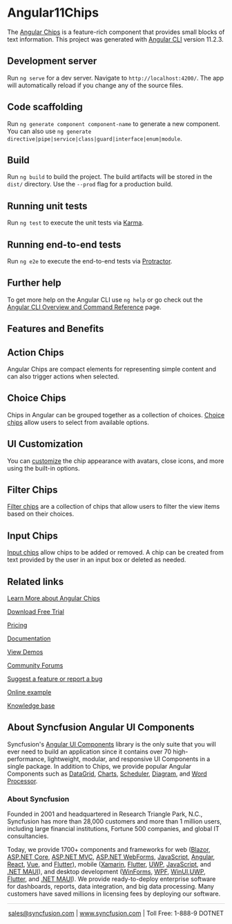 # Angular11Chips

The [Angular Chips](https://www.syncfusion.com/angular-ui-components/angular-chips?utm_source=github&utm_medium=listing&utm_campaign=angular-chips-github-samples) is a feature-rich component that provides small blocks of text information. This project was generated with [Angular CLI](https://github.com/angular/angular-cli) version 11.2.3.

## Development server

Run `ng serve` for a dev server. Navigate to `http://localhost:4200/`. The app will automatically reload if you change any of the source files.

## Code scaffolding

Run `ng generate component component-name` to generate a new component. You can also use `ng generate directive|pipe|service|class|guard|interface|enum|module`.

## Build

Run `ng build` to build the project. The build artifacts will be stored in the `dist/` directory. Use the `--prod` flag for a production build.

## Running unit tests

Run `ng test` to execute the unit tests via [Karma](https://karma-runner.github.io).

## Running end-to-end tests

Run `ng e2e` to execute the end-to-end tests via [Protractor](http://www.protractortest.org/).

## Further help

To get more help on the Angular CLI use `ng help` or go check out the [Angular CLI Overview and Command Reference](https://angular.io/cli) page.

## Features and Benefits

## Action Chips

Angular Chips are compact elements for representing simple content and can also trigger actions when selected.

## Choice Chips

Chips in Angular can be grouped together as a collection of choices. [Choice chips](https://ej2.syncfusion.com/angular/documentation/chips/types/#choice-chip?utm_source=github&utm_medium=listing&utm_campaign=angular-chips-github-samples) allow users to select from available options.

## UI Customization

You can [customize](https://ej2.syncfusion.com/angular/documentation/chips/customization/?utm_source=github&utm_medium=listing&utm_campaign=angular-chips-github-samples) the chip appearance with avatars, close icons, and more using the built-in options.

## Filter Chips

[Filter chips](https://ej2.syncfusion.com/angular/documentation/chips/types/#filter-chip?utm_source=github&utm_medium=listing&utm_campaign=angular-chips-github-samples) are a collection of chips that allow users to filter the view items based on their choices.

## Input Chips

[Input chips](https://ej2.syncfusion.com/angular/documentation/chips/types/#input-chip?utm_source=github&utm_medium=listing&utm_campaign=angular-chips-github-samples) allow chips to be added or removed. A chip can be created from text provided by the user in an input box or deleted as needed.


## Related links
[Learn More about Angular Chips ](https://www.syncfusion.com/angular-ui-components/angular-chips?utm_source=github&utm_medium=listing&utm_campaign=angular-chips-github-samples)

[Download Free Trial](https://www.syncfusion.com/downloads/angular?utm_source=github&utm_medium=listing&utm_campaign=angular-chips-github-samples)

[Pricing](https://www.syncfusion.com/sales/products/angular?utm_source=github&utm_medium=listing&utm_campaign=angular-chips-github-samples)

[Documentation](https://ej2.syncfusion.com/angular/documentation/chips/getting-started/?utm_source=github&utm_medium=listing&utm_campaign=angular-chips-github-samples)

[View Demos](https://github.com/SyncfusionExamples/ej2-angular-11-chips?utm_source=github&utm_medium=listing&utm_campaign=angular-chips-github-samples)

[Community Forums](https://www.syncfusion.com/forums/angular-ui-components?utm_source=github&utm_medium=listing&utm_campaign=angular-chips-github-samples)

[Suggest a feature or report a bug](https://www.syncfusion.com/feedback/angular?utm_source=github&utm_medium=listing&utm_campaign=angular-chips-github-samples)

[Online example](https://ej2.syncfusion.com/angular/demos/#/bootstrap5/chips/default?utm_source=github&utm_medium=listing&utm_campaign=angular-chips-github-samples)

[Knowledge base](https://www.syncfusion.com/kb/angular-ui-components?utm_source=github&utm_medium=listing&utm_campaign=angular-chips-github-samples)


## About Syncfusion Angular UI Components

Syncfusion's [Angular UI Components](https://www.syncfusion.com/angular-ui-components?utm_source=github&utm_medium=listing&utm_campaign=angular-chips-github-samples) library is the only suite that you will ever need to build an application since it contains over 70 high-performance, lightweight, modular, and responsive UI Components in a single package. In addition to Chips, we provide popular Angular Components such as [DataGrid](https://www.syncfusion.com/angular-ui-components/angular-grid?utm_source=github&utm_medium=listing&utm_campaign=angular-chips-github-samples), [Charts](https://www.syncfusion.com/angular-ui-components/angular-charts?utm_source=github&utm_medium=listing&utm_campaign=angular-chips-github-samples), [Scheduler](https://www.syncfusion.com/angular-ui-components/angular-scheduler?utm_source=github&utm_medium=listing&utm_campaign=angular-chips-github-samples), [Diagram](https://www.syncfusion.com/angular-ui-components/angular-diagram?utm_source=github&utm_medium=listing&utm_campaign=angular-chips-github-samples), and [Word Processor](https://www.syncfusion.com/angular-ui-components/angular-word-processor?utm_source=github&utm_medium=listing&utm_campaign=angular-chips-github-samples).

### About Syncfusion
Founded in 2001 and headquartered in Research Triangle Park, N.C., Syncfusion has more than 28,000 customers and more than 1 million users, including large financial institutions, Fortune 500 companies, and global IT consultancies.

Today, we provide 1700+ components and frameworks for web ([Blazor](https://www.syncfusion.com/blazor-components?utm_source=github&utm_medium=listing&utm_campaign=angular-chips-github-samples), [ASP.NET Core](https://www.syncfusion.com/aspnet-core-ui-controls?utm_source=github&utm_medium=listing&utm_campaign=angular-chips-github-samples), [ASP.NET MVC](https://www.syncfusion.com/aspnet-mvc-ui-controls?utm_source=github&utm_medium=listing&utm_campaign=angular-chips-github-samples), [ASP.NET WebForms](https://www.syncfusion.com/jquery/aspnet-webforms-ui-controls?utm_source=github&utm_medium=listing&utm_campaign=angular-chips-github-samples), [JavaScript](https://www.syncfusion.com/javascript-ui-controls?utm_source=github&utm_medium=listing&utm_campaign=angular-chips-github-samples), [Angular](https://www.syncfusion.com/angular-ui-components?utm_source=github&utm_medium=listing&utm_campaign=angular-chips-github-samples), [React](https://www.syncfusion.com/react-ui-components?utm_source=github&utm_medium=listing&utm_campaign=angular-chips-github-samples), [Vue](https://www.syncfusion.com/vue-ui-components?utm_source=github&utm_medium=listing&utm_campaign=angular-chips-github-samples), and [Flutter](https://www.syncfusion.com/flutter-widgets?utm_source=github&utm_medium=listing&utm_campaign=angular-chips-github-samples)), mobile ([Xamarin](https://www.syncfusion.com/xamarin-ui-controls?utm_source=github&utm_medium=listing&utm_campaign=angular-chips-github-samples), [Flutter](https://www.syncfusion.com/flutter-widgets?utm_source=github&utm_medium=listing&utm_campaign=angular-chips-github-samples), [UWP](https://www.syncfusion.com/uwp-ui-controls?utm_source=github&utm_medium=listing&utm_campaign=angular-chips-github-samples), [JavaScript](https://www.syncfusion.com/javascript-ui-controls?utm_source=github&utm_medium=listing&utm_campaign=angular-chips-github-samples), and [.NET MAUI](https://www.syncfusion.com/maui-controls?utm_source=github&utm_medium=listing&utm_campaign=angular-chips-github-samples)), and desktop development ([WinForms](https://www.syncfusion.com/winforms-ui-controls?utm_source=github&utm_medium=listing&utm_campaign=angular-chips-github-samples), [WPF](https://www.syncfusion.com/wpf-controls?utm_source=github&utm_medium=listing&utm_campaign=angular-chips-github-samples), [WinUI](https://www.syncfusion.com/winui-controls?utm_source=github&utm_medium=listing&utm_campaign=angular-chips-github-samples),[UWP](https://www.syncfusion.com/uwp-ui-controls?utm_source=github&utm_medium=listing&utm_campaign=angular-chips-github-samples), [Flutter](https://www.syncfusion.com/flutter-widgets?utm_source=github&utm_medium=listing&utm_campaign=angular-chips-github-samples), and [.NET MAUI](https://www.syncfusion.com/maui-controls?utm_source=github&utm_medium=listing&utm_campaign=angular-chips-github-samples)). We provide ready-to-deploy enterprise software for dashboards, reports, data integration, and big data processing. Many customers have saved millions in licensing fees by deploying our software.

<hr style="height:0.3px;border:none;color:lightgrey;background-color:lightgrey;" />

<p align="center">
<a href="mailto:sales@syncfusion.com?Subject=Syncfusion Angular Chips - GitHub" target="_top">sales@syncfusion.com</a> | <a href="https://www.syncfusion.com?utm_source=github&utm_medium=listing&utm_campaign=angular-chips-github-samples">www.syncfusion.com</a> | Toll Free: 1-888-9 DOTNET <br>
</p>
